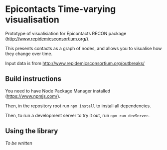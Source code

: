 # Epicontacts Time-varying visualisation
Prototype of visualisiation for Epicontacts RECON package (http://www.repidemicsconsortium.org/).

This presents contacts as a graph of nodes, and allows you to visualise how they change over time.

Input data is from http://www.repidemicsconsortium.org/outbreaks/

## Build instructions
You need to have Node Package Manager installed (https://www.npmjs.com/).

Then, in the repository root run `npm install` to install all dependencies.

Then, to run a development server to try it out, run `npm run devServer`.

## Using the library
_To be written_
